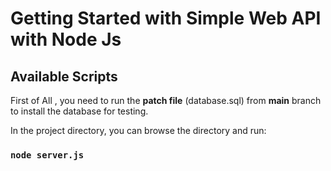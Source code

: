 # Getting Started with Simple Web API with Node Js

## Available Scripts

First of All , you need to run the **patch file** (database.sql) from **main** branch to install the database for testing.

In the project directory, you can browse the directory and run:

### `node server.js`


